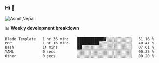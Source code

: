 ### Hi 👋

![Asmit,Nepali](https://media.giphy.com/media/L8K62iTDkzGX6/giphy.gif)
<!--
**asmit99nepali/asmit99nepali** is a ✨ _special_ ✨ repository because its `README.md` (this file) appears on your GitHub profile.

Here are some ideas to get you started:

- 🔭 I’m currently working on ...
- 🌱 I’m currently learning ...
- 👯 I’m looking to collaborate on ...
- 🤔 I’m looking for help with ...
- 💬 Ask me about ...
- 📫 How to reach me: ...
- 😄 Pronouns: ...
- ⚡ Fun fact: ...
-->


📊 **Weekly development breakdown**
<!--START_SECTION:waka-->

```text
Blade Template   1 hr 36 mins    ████████████▓░░░░░░░░░░░░   51.16 %
PHP              1 hr 16 mins    ██████████░░░░░░░░░░░░░░░   40.41 %
Bash             14 mins         ██░░░░░░░░░░░░░░░░░░░░░░░   07.61 %
YAML             0 secs          ░░░░░░░░░░░░░░░░░░░░░░░░░   00.35 %
Other            0 secs          ░░░░░░░░░░░░░░░░░░░░░░░░░   00.20 %
```

<!--END_SECTION:waka-->

